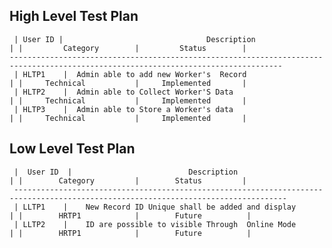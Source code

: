  ## High Level Test Plan
 
     | User ID |                                Description                       | |         Category        |         Status        |
    -----------------------------------------------------------------------------------------------------------------------------------
     | HLTP1    |  Admin able to add new Worker's  Record                         | |     Technical           |     Implemented       |
     | HLTP2    |  Admin able to Collect Worker'S Data                            | |     Technical           |     Implemented       |
     | HLTP3    |  Admin able to Store a Worker's data                            | |     Technical           |     Implemented       |
     
## Low Level Test Plan 
     
     |  User ID  |                          Description                          | |        Category         |        Status         |
     -----------------------------------------------------------------------------------------------------------------------------------
     | LLTP1    |    New Record ID Unique shall be added and display             | |        HRTP1            |        Future          |
     | LLTP2    |    ID are possible to visible Through  Online Mode             | |        HRTP1            |        Future          |
                              
